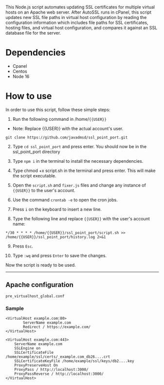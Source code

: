 This Node.js script automates updating SSL certificates for multiple virtual hosts on an Apache web server. After AutoSSL runs in cPanel, this script updates new SSL file paths in virtual host configuration by reading the configuration information which includes file paths for SSL certificates, hosting files, and virtual host configuration, and compares it against an SSL database file for the server.

# Dependencies

- Cpanel
- Centos
- Node 16

# How to use

In order to use this script, follow these simple steps:

1. Run the following command in /home/`{{USER}}`

- Note: Replace {{USER}} with the actual account's user.

```
git clone https://github.com/javadmsd/ssl_point_port.git
```

2. Type `cd ssl_point_port` and press enter. You should now be in the ssl_point_port directory

3. Type `npm i` in the terminal to install the necessary dependencies.

4. Type chmod +x script.sh in the terminal and press enter. This will make the script executable.

5. Open the `script.sh` and `fixer.js` files and change any instance of `{{USER}}` to the user's account.

6. Use the command `crontab -e` to open the cron jobs.

7. Press `i` on the keyboard to insert a new line.

8. Type the following line and replace `{{USER}}` with the user's account name:

```
*/30 * * * * /home/{{USER}}/ssl_point_port/script.sh >> /home/{{USER}}/ssl_point_port/history.log 2>&1
```

9. Press `Esc`.

10. Type `:wq` and press `Enter` to save the changes.

Now the script is ready to be used.

---

## Apache configuration

`pre_virtualhost_global.conf`

### Sample

```
<VirtualHost example.com:80>
        ServerName example.com
        Redirect / https://example.com/
</VirtualHost>

<VirtualHost example.com:443>
    ServerName example.com
    SSLEngine on
    SSLCertificateFile /home/example/ssl/certs/_example.com_db26....crt
    SSLCertificateKeyFile /home/example/ssl/keys/db2....key
    ProxyPreserveHost On
    ProxyPass / http://localhost:3000/
    ProxyPassReverse / http://localhost:3000/
</VirtualHost>
```
